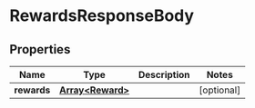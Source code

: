 # RewardsResponseBody

## Properties
Name | Type | Description | Notes
------------ | ------------- | ------------- | -------------
**rewards** | [**Array&lt;Reward&gt;**](Reward.md) |  | [optional] 


